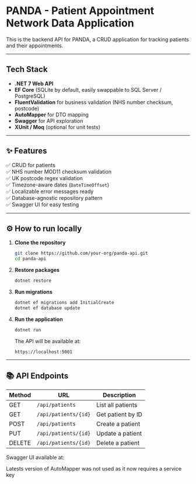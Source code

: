 ﻿# PANDA - Patient Appointment Network Data Application

This is the backend API for PANDA, a CRUD application for tracking patients and their appointments.

---

## Tech Stack

- **.NET 7 Web API**
- **EF Core** (SQLite by default, easily swappable to SQL Server / PostgreSQL)
- **FluentValidation** for business validation (NHS number checksum, postcode)
- **AutoMapper** for DTO mapping
- **Swagger** for API exploration
- **XUnit / Moq** (optional for unit tests)

---

## ✨ Features

✅ CRUD for patients  
✅ NHS number MOD11 checksum validation  
✅ UK postcode regex validation  
✅ Timezone-aware dates (`DateTimeOffset`)  
✅ Localizable error messages ready  
✅ Database-agnostic repository pattern  
✅ Swagger UI for easy testing

---

## ⚙️ How to run locally

1. **Clone the repository**
    ```bash
    git clone https://github.com/your-org/panda-api.git
    cd panda-api
    ```

2. **Restore packages**
    ```bash
    dotnet restore
    ```

3. **Run migrations**
    ```bash
    dotnet ef migrations add InitialCreate
    dotnet ef database update
    ```

4. **Run the application**
    ```bash
    dotnet run
    ```
    The API will be available at:  
    ```
    https://localhost:5001
    ```

---

## 📚 API Endpoints

| Method | URL                  | Description              |
|--------|----------------------|--------------------------|
| GET    | `/api/patients`      | List all patients        |
| GET    | `/api/patients/{id}` | Get patient by ID        |
| POST   | `/api/patients`      | Create a patient         |
| PUT    | `/api/patients/{id}` | Update a patient         |
| DELETE | `/api/patients/{id}` | Delete a patient         |

Swagger UI available at:

Latests version of AutoMapper was not used as it now requires a service key